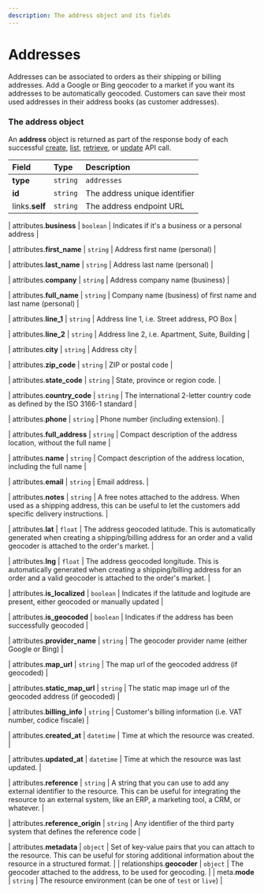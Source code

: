 ```yaml
---
description: The address object and its fields
---
```


# Addresses

Addresses can be associated to orders as their shipping or billing addresses.
Add a Google or Bing geocoder to a market if you want its addresses to be automatically geocoded.
Customers can save their most used addresses in their address books (as customer addresses).


### The address object

An **address** object is returned as part of the response body of each successful
[create](https://docs.commercelayer.io/api/resources/addresses/create_address),
[list](https://docs.commercelayer.io/api/resources/addresses/list_addresses),
[retrieve](https://docs.commercelayer.io/api/resources/addresses/retrieve_address),
or [update](https://docs.commercelayer.io/api/resources/addresses/update_address) API call.

| Field | Type | Description |
| :--- | :--- | :--- |
| **type** | `string` | `addresses` |
| **id** | `string` | The address unique identifier |
| links.**self** | `string` | The address endpoint URL |

| attributes.**business** | `boolean` | Indicates if it's a business or a personal address |

| attributes.**first\_name** | `string` | Address first name (personal) |

| attributes.**last\_name** | `string` | Address last name (personal) |

| attributes.**company** | `string` | Address company name (business) |

| attributes.**full\_name** | `string` | Company name (business) of first name and last name (personal) |

| attributes.**line\_1** | `string` | Address line 1, i.e. Street address, PO Box |

| attributes.**line\_2** | `string` | Address line 2, i.e. Apartment, Suite, Building |

| attributes.**city** | `string` | Address city |

| attributes.**zip\_code** | `string` | ZIP or postal code |

| attributes.**state\_code** | `string` | State, province or region code. |

| attributes.**country\_code** | `string` | The international 2-letter country code as defined by the ISO 3166-1 standard |

| attributes.**phone** | `string` | Phone number (including extension). |

| attributes.**full\_address** | `string` | Compact description of the address location, without the full name |

| attributes.**name** | `string` | Compact description of the address location, including the full name |

| attributes.**email** | `string` | Email address. |

| attributes.**notes** | `string` | A free notes attached to the address. When used as a shipping address, this can be useful to let the customers add specific delivery instructions. |

| attributes.**lat** | `float` | The address geocoded latitude. This is automatically generated when creating a shipping/billing address for an order and a valid geocoder is attached to the order's market. |

| attributes.**lng** | `float` | The address geocoded longitude. This is automatically generated when creating a shipping/billing address for an order and a valid geocoder is attached to the order's market. |

| attributes.**is\_localized** | `boolean` | Indicates if the latitude and logitude are present, either geocoded or manually updated |

| attributes.**is\_geocoded** | `boolean` | Indicates if the address has been successfully geocoded |

| attributes.**provider\_name** | `string` | The geocoder provider name (either Google or Bing) |

| attributes.**map\_url** | `string` | The map url of the geocoded address (if geocoded) |

| attributes.**static\_map\_url** | `string` | The static map image url of the geocoded address (if geocoded) |

| attributes.**billing\_info** | `string` | Customer's billing information (i.e. VAT number, codice fiscale) |

| attributes.**created\_at** | `datetime` | Time at which the resource was created. |

| attributes.**updated\_at** | `datetime` | Time at which the resource was last updated. |

| attributes.**reference** | `string` | A string that you can use to add any external identifier to the resource. This can be useful for integrating the resource to an external system, like an ERP, a marketing tool, a CRM, or whatever. |

| attributes.**reference\_origin** | `string` | Any identifier of the third party system that defines the reference code |

| attributes.**metadata** | `object` | Set of key-value pairs that you can attach to the resource. This can be useful for storing additional information about the resource in a structured format. |
| relationships.**geocoder** | `object` | The geocoder attached to the address, to be used for geocoding. |
| meta.**mode** | `string` | The resource environment \(can be one of `test` or `live`\) |

